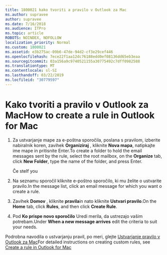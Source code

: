 ```yaml
---
title: 1800021 kako tvoriti a pravilo v Outlook za Mac
ms.author: supravee
author: supravee
ms.date: 7/16/2018
ms.audience: ITPro
ms.topic: article
ROBOTS: NOINDEX, NOFOLLOW
localization_priority: Normal
ms.custom: 1800021
ms.assetid: e3b275ac-09b6-47de-94d2-cf3e29cef446
ms.openlocfilehash: 7ece22f1aa12dc76188edd0ef08136dd65eb3eaa
ms.sourcegitcommit: 03a156a9c9740521155a30775492c7dff0982588
ms.translationtype: MT
ms.contentlocale: sl-SI
ms.lasthandoff: 03/22/2019
ms.locfileid: "30779597"
---
```

# <a name="how-to-create-a-rule-in-outlook-for-mac"></a><span data-ttu-id="f40cf-102">Kako tvoriti a pravilo v Outlook za Mac</span><span class="sxs-lookup"><span data-stu-id="f40cf-102">How to create a rule in Outlook for Mac</span></span>

1. <span data-ttu-id="f40cf-103">Za ustvarjanje mape za e-poštna sporočila, poslana s pravilom, izberite nabiralnik koren, zavihek **Organiziraj** , kliknite **Nova mapa**, natipkajte ime mape in pritisnite Enter.</span><span class="sxs-lookup"><span data-stu-id="f40cf-103">To create a folder to hold the email messages sent by the rule, select the root mailbox, on the **Organize** tab, click **New Folder**, type the name of the folder, and press Enter.</span></span>
    
    <span data-ttu-id="f40cf-104">Če ste</span><span class="sxs-lookup"><span data-stu-id="f40cf-104">If you</span></span> 
    
2. <span data-ttu-id="f40cf-105">Na seznamu sporočil kliknite e-poštno sporočilo, ki mu želite o ustvarite pravilo.</span><span class="sxs-lookup"><span data-stu-id="f40cf-105">In the message list, click an email message for which you want o create a rule.</span></span>
    
3. <span data-ttu-id="f40cf-106">Zavihek **Domov** , kliknite **pravila**in nato kliknite **Ustvari pravilo**.</span><span class="sxs-lookup"><span data-stu-id="f40cf-106">On the **Home** tab, click **Rules**, and then click **Create Rule**.</span></span>
    
4. <span data-ttu-id="f40cf-107">Pod **Ko prispe novo sporočilo** Uredi merila, da ustrezajo vašim potrebam.</span><span class="sxs-lookup"><span data-stu-id="f40cf-107">Under **When a new message arrives** edit the criteria to suit your needs.</span></span> 
    
<span data-ttu-id="f40cf-108">Podrobna navodila o ustvarjanju pravil, po meri, glejte [Ustvarjanje pravilo v Outlook za Mac](https://aka.ms/AA1uy0v)</span><span class="sxs-lookup"><span data-stu-id="f40cf-108">For detailed instructions on creating custom rules, see [Create a rule in Outlook for Mac](https://aka.ms/AA1uy0v)</span></span>
  

